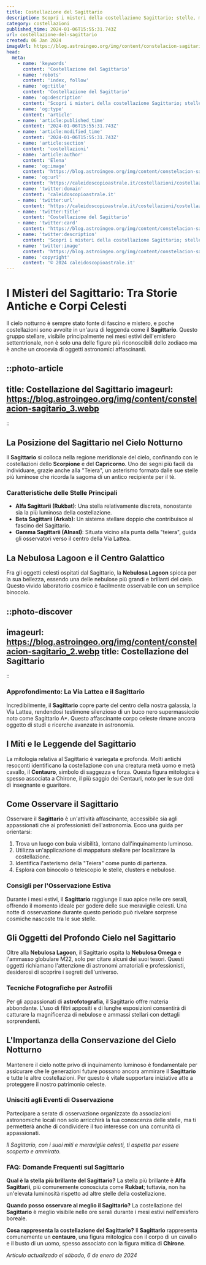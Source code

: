 ```yaml
---
title: Costellazione del Sagittario
description: Scopri i misteri della costellazione Sagittario; stelle, mitologia, e come osservarla. Il tuo viaggio astrale inizia qui.
category: costellazioni
published_time: 2024-01-06T15:55:31.743Z
url: costellazione-del-sagittario
created: 06 Jan 2024
imageUrl: https://blog.astroingeo.org/img/content/constelacion-sagitario_3.webp
head:
  meta:
    - name: 'keywords'
      content: 'Costellazione del Sagittario'
    - name: 'robots'
      content: 'index, follow'
    - name: 'og:title'
      content: 'Costellazione del Sagittario'
    - name: 'og:description'
      content: 'Scopri i misteri della costellazione Sagittario; stelle, mitologia, e come osservarla. Il tuo viaggio astrale inizia qui.'
    - name: 'og:type'
      content: 'article'
    - name: 'article:published_time'
      content: '2024-01-06T15:55:31.743Z'
    - name: 'article:modified_time'
      content: '2024-01-06T15:55:31.743Z'
    - name: 'article:section'
      content: 'costellazioni'
    - name: 'article:author'
      content: 'Elena'
    - name: 'og:image'
      content: 'https://blog.astroingeo.org/img/content/constelacion-sagitario_3.webp'
    - name: 'og:url'
      content: 'https://caleidoscopioastrale.it/costellazioni/costellazione-del-sagittario'
    - name: 'twitter:domain'
      content: 'caleidoscopioastrale.it'
    - name: 'twitter:url'
      content: 'https://caleidoscopioastrale.it/costellazioni/costellazione-del-sagittario'
    - name: 'twitter:title'
      content: 'Costellazione del Sagittario'
    - name: 'twitter:card'
      content: 'https://blog.astroingeo.org/img/content/constelacion-sagitario_3.webp'
    - name: 'twitter:description'
      content: 'Scopri i misteri della costellazione Sagittario; stelle, mitologia, e come osservarla. Il tuo viaggio astrale inizia qui.'
    - name: 'twitter:image'
      content: 'https://blog.astroingeo.org/img/content/constelacion-sagitario_3.webp'
    - name: 'copyright'
      content: '© 2024 caleidoscopioastrale.it'
---
```

# I Misteri del Sagittario: Tra Storie Antiche e Corpi Celesti

Il cielo notturno è sempre stato fonte di fascino e mistero, e poche costellazioni sono avvolte in un'aura di leggenda come il **Sagittario**. Questo gruppo stellare, visibile principalmente nei mesi estivi dell'emisfero settentrionale, non è solo una delle figure più riconoscibili dello zodiaco ma è anche un crocevia di oggetti astronomici affascinanti.

::photo-article
---
title: Costellazione del Sagittario
imageurl: https://blog.astroingeo.org/img/content/constelacion-sagitario_3.webp
---
::

## La Posizione del Sagittario nel Cielo Notturno
Il **Sagittario** si colloca nella regione meridionale del cielo, confinando con le costellazioni dello **Scorpione** e del **Capricorno**. Uno dei segni più facili da individuare, grazie anche alla "Teiera", un asterismo formato dalle sue stelle più luminose che ricorda la sagoma di un antico recipiente per il tè.

### Caratteristiche delle Stelle Principali

- **Alfa Sagittarii (Rukbat)**: Una stella relativamente discreta, nonostante sia la più luminosa della costellazione.
- **Beta Sagittarii (Arkab)**: Un sistema stellare doppio che contribuisce al fascino del Sagittario.
- **Gamma Sagittarii (Alnasl)**: Situata vicino alla punta della "teiera", guida gli osservatori verso il centro della Via Lattea.

## La Nebulosa Lagoon e il Centro Galattico
Fra gli oggetti celesti ospitati dal Sagittario, la **Nebulosa Lagoon** spicca per la sua bellezza, essendo una delle nebulose più grandi e brillanti del cielo. Questo vivido laboratorio cosmico è facilmente osservabile con un semplice binocolo.

::photo-discover
---
imageurl: https://blog.astroingeo.org/img/content/constelacion-sagitario_2.webp
title: Costellazione del Sagittario
---
::

### Approfondimento: La Via Lattea e il Sagittario
Incredibilmente, il **Sagittario** copre parte del centro della nostra galassia, la Via Lattea, rendendosi testimone silenzioso di un buco nero supermassiccio noto come Sagittario A*. Questo affascinante corpo celeste rimane ancora oggetto di studi e ricerche avanzate in astronomia.

## I Miti e le Leggende del Sagittario
La mitologia relativa al Sagittario è variegata e profonda. Molti antichi resoconti identificano la costellazione con una creatura metà uomo e metà cavallo, il **Centauro**, simbolo di saggezza e forza. Questa figura mitologica è spesso associata a Chirone, il più saggio dei Centauri, noto per le sue doti di insegnante e guaritore.

## Come Osservare il Sagittario
Osservare il **Sagittario** è un'attività affascinante, accessibile sia agli appassionati che ai professionisti dell'astronomia. Ecco una guida per orientarsi:

1. Trova un luogo con buia visibilità, lontano dall'inquinamento luminoso.
2. Utilizza un'applicazione di mappatura stellare per localizzare la costellazione.
3. Identifica l'asterismo della "Teiera" come punto di partenza.
4. Esplora con binocolo o telescopio le stelle, clusters e nebulose.

### Consigli per l'Osservazione Estiva
Durante i mesi estivi, il **Sagittario** raggiunge il suo apice nelle ore serali, offrendo il momento ideale per godere delle sue meraviglie celesti. Una notte di osservazione durante questo periodo può rivelare sorprese cosmiche nascoste tra le sue stelle.

## Gli Oggetti del Profondo Cielo nel Sagittario
Oltre alla **Nebulosa Lagoon**, il Sagittario ospita la **Nebulosa Omega** e l'ammasso globulare M22, solo per citare alcuni dei suoi tesori. Questi oggetti richiamano l'attenzione di astronomi amatoriali e professionisti, desiderosi di scoprire i segreti dell'universo.

### Tecniche Fotografiche per Astrofili
Per gli appassionati di **astrofotografia**, il Sagittario offre materia abbondante. L'uso di filtri appositi e di lunghe esposizioni consentirà di catturare la magnificenza di nebulose e ammassi stellari con dettagli sorprendenti.

## L'Importanza della Conservazione del Cielo Notturno
Mantenere il cielo notte privo di inquinamento luminoso è fondamentale per assicurare che le generazioni future possano ancora ammirare il **Sagittario** e tutte le altre costellazioni. Per questo è vitale supportare iniziative atte a proteggere il nostro patrimonio celeste.

### Unisciti agli Eventi di Osservazione
Partecipare a serate di osservazione organizzate da associazioni astronomiche locali non solo arricchirà la tua conoscenza delle stelle, ma ti permetterà anche di condividere il tuo interesse con una comunità di appassionati.

_Il Sagittario, con i suoi miti e meraviglie celesti, ti aspetta per essere scoperto e ammirato._

### FAQ: Domande Frequenti sul Sagittario

**Qual è la stella più brillante del Sagittario?**
La stella più brillante è **Alfa Sagittarii**, più comunemente conosciuta come **Rukbat**; tuttavia, non ha un'elevata luminosità rispetto ad altre stelle della costellazione.

**Quando posso osservare al meglio il Sagittario?**
La costellazione del **Sagittario** è meglio visibile nelle ore serali durante i mesi estivi nell'emisfero boreale.

**Cosa rappresenta la costellazione del Sagittario?**
Il **Sagittario** rappresenta comunemente un **centauro**, una figura mitologica con il corpo di un cavallo e il busto di un uomo, spesso associato con la figura mitica di **Chirone**.

_Artículo actualizado el sábado, 6 de enero de 2024_